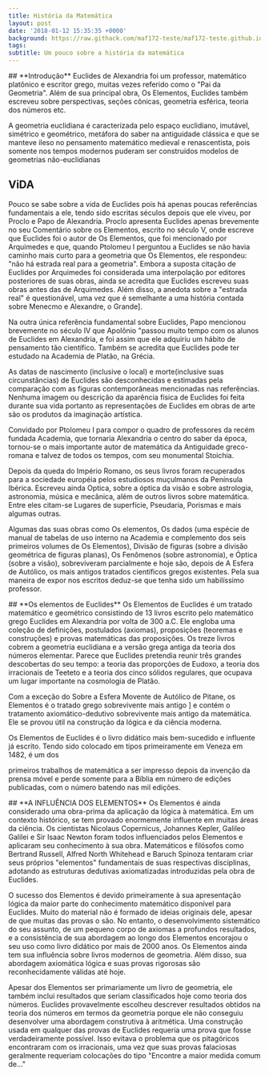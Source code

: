 ```yaml
---
title: História da Matemática
layout: post
date: '2018-01-12 15:35:35 +0000'
background: https://raw.githack.com/maf172-teste/maf172-teste.github.io/master/img/history.png
tags:
subtitle: Um pouco sobre a história da matemática
---
```


<p style="text-align: justify;">
<!--como colocar link e pular linhas-->

</p>
## **Introdução** 
Euclides de Alexandria foi um professor, matemático platônico e escritor grego, muitas vezes referido como o "Pai da Geometria". Além de sua principal obra, Os Elementos, Euclides também escreveu sobre perspectivas, seções cônicas, geometria esférica, teoria dos números etc.
<p>
A geometria euclidiana é caracterizada pelo espaço euclidiano, imutável, simétrico e geométrico, metáfora do saber na antiguidade clássica e que se manteve ileso no pensamento matemático medieval e renascentista, pois somente nos tempos modernos puderam ser construídos modelos de geometrias não-euclidianas
<p>

## **ViDA**
Pouco se sabe sobre a vida de Euclides pois há apenas poucas referências fundamentais a ele, tendo sido escritas séculos depois que ele viveu, por Proclo e Papo de Alexandria. Proclo apresenta Euclides apenas brevemente no seu Comentário sobre os Elementos, escrito no século V, onde escreve que Euclides foi o autor de Os Elementos, que foi mencionado por Arquimedes e que, quando Ptolomeu I perguntou a Euclides se não havia caminho mais curto para a geometria que Os Elementos, ele respondeu: "não há estrada real para a geometria". Embora a suposta citação de Euclides por Arquimedes foi considerada uma interpolação por editores posteriores de suas obras, ainda se acredita que Euclides escreveu suas obras antes das de Arquimedes. Além disso, a anedota sobre a "estrada real" é questionável, uma vez que é semelhante a uma história contada sobre Menecmo e Alexandre, o Grande]. <p>
Na outra única referência fundamental sobre Euclides, Papo mencionou brevemente no século IV que Apolônio "passou muito tempo com os alunos de Euclides em Alexandria, e foi assim que ele adquiriu um hábito de pensamento tão científico. Também se acredita que Euclides pode ter estudado na Academia de Platão, na Grécia.<p>
As datas de nascimento (inclusive o local) e morte(inclusive suas circunstâncias) de Euclides são desconhecidas e estimadas pela comparação com as figuras contemporâneas mencionadas nas referências. Nenhuma imagem ou descrição da aparência física de Euclides foi feita durante sua vida portanto as representações de Euclides em obras de arte são os produtos da imaginação artística.<p>
Convidado por Ptolomeu I para compor o quadro de professores da recém fundada Academia, que tornaria Alexandria o centro do saber da época, tornou-se o mais importante autor de matemática da Antiguidade greco-romana e talvez de todos os tempos, com seu monumental Stoichia.
<p>
Depois da queda do Império Romano, os seus livros foram recuperados para a sociedade européia pelos estudiosos muçulmanos da Península Ibérica. Escreveu ainda Optica, sobre a óptica da visão e sobre astrologia, astronomia, música e mecânica, além de outros livros sobre matemática. Entre eles citam-se Lugares de superfície, Pseudaria, Porismas e mais algumas outras.
<p>
Algumas das suas obras como Os elementos, Os dados (uma espécie de manual de tabelas de uso interno na Academia e complemento dos seis primeiros volumes de Os Elementos), Divisão de figuras (sobre a divisão geométrica de figuras planas), Os Fenômenos (sobre astronomia), e Óptica (sobre a visão), sobreviveram parcialmente e hoje são, depois de A Esfera de Autólico, os mais antigos tratados científicos gregos existentes. Pela sua maneira de expor nos escritos deduz-se que tenha sido um habilíssimo professor.
<p>
## **Os elementos de Euclides**
Os Elementos de Euclides é um tratado matemático e geométrico consistindo de 13 livros escrito pelo matemático grego Euclides em Alexandria por volta de 300 a.C. Ele engloba uma coleção de definições, postulados (axiomas), proposições (teoremas e construções) e provas matemáticas das proposições. Os treze livros cobrem a geometria euclidiana e a versão grega antiga da teoria dos números elementar. Parece que Euclides pretendia reunir três grandes descobertas do seu tempo: a teoria das proporções de Eudoxo, a teoria dos irracionais de Teeteto e a teoria dos cinco sólidos regulares, que ocupava um lugar importante na cosmologia de Platão.
<p>
Com a exceção do Sobre a Esfera Movente de Autólico de Pitane, os Elementos é o tratado grego sobrevivente mais antigo ] e contém o tratamento axiomático-dedutivo sobrevivente mais antigo da matemática. Ele se provou útil na construção da lógica e da ciência moderna.
<p>
Os Elementos de Euclides é o livro didático mais bem-sucedido e influente já escrito. Tendo sido colocado em tipos primeiramente em Veneza em 1482, é um dos
<p>
primeiros trabalhos de matemática a ser impresso depois da invenção da prensa móvel e perde somente para a Bíblia em número de edições publicadas, com o número batendo nas mil edições.
<p>
## **A INFLUÊNCIA DOS ELEMENTOS**
Os Elementos é ainda considerado uma obra-prima da aplicação da lógica à matemática. Em um contexto histórico, se tem provado enormemente influente em muitas áreas da ciência. Os cientistas Nicolaus Copernicus, Johannes Kepler, Galileo Galilei e Sir Isaac Newton foram todos influenciados pelos Elementos e aplicaram seu conhecimento à sua obra. Matemáticos e filósofos como Bertrand Russell, Alfred North Whitehead e Baruch Spinoza tentaram criar seus próprios "elementos" fundamentais de suas respectivas disciplinas, adotando as estruturas dedutivas axiomatizadas introduzidas pela obra de Euclides.
<p>
O sucesso dos Elementos é devido primeiramente à sua apresentação lógica da maior parte do conhecimento matemático disponível para Euclides. Muito do material não é formado de ideias originais dele, apesar de que muitas das provas o são. No entanto, o desenvolvimento sistemático do seu assunto, de um pequeno corpo de axiomas a profundos resultados, e a consistência de sua abordagem ao longo dos Elementos encorajou o seu uso como livro didático por mais de 2000 anos. Os Elementos ainda tem sua influência sobre livros modernos de geometria. Além disso, sua abordagem axiomática lógica e suas provas rigorosas são reconhecidamente válidas até hoje.
<p>
Apesar dos Elementos ser primariamente um livro de geometria, ele também inclui resultados que seriam classificados hoje como teoria dos números. Euclides provavelmente escolheu descrever resultados obtidos na teoria dos números em termos da geometria porque ele não conseguiu desenvolver uma abordagem construtiva à aritmética. Uma construção usada em qualquer das provas de Euclides requeria uma prova que fosse verdadeiramente possível. Isso evitava o problema que os pitagóricos encontraram com os irracionais, uma vez que suas provas falaciosas geralmente requeriam colocações do tipo "Encontre a maior medida comum de..."